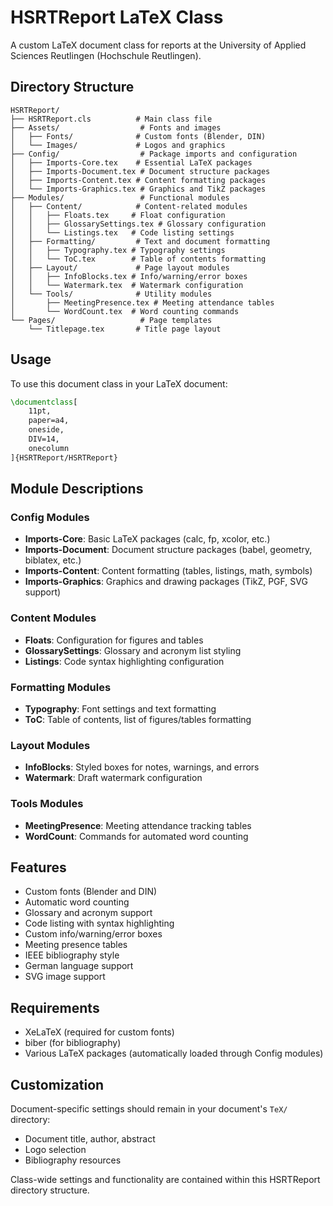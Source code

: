 # HSRTReport LaTeX Class

A custom LaTeX document class for reports at the University of Applied Sciences Reutlingen (Hochschule Reutlingen).

## Directory Structure

```
HSRTReport/
├── HSRTReport.cls          # Main class file
├── Assets/                  # Fonts and images
│   ├── Fonts/              # Custom fonts (Blender, DIN)
│   └── Images/             # Logos and graphics
├── Config/                  # Package imports and configuration
│   ├── Imports-Core.tex    # Essential LaTeX packages
│   ├── Imports-Document.tex # Document structure packages
│   ├── Imports-Content.tex # Content formatting packages
│   └── Imports-Graphics.tex # Graphics and TikZ packages
├── Modules/                 # Functional modules
│   ├── Content/            # Content-related modules
│   │   ├── Floats.tex     # Float configuration
│   │   ├── GlossarySettings.tex # Glossary configuration
│   │   └── Listings.tex   # Code listing settings
│   ├── Formatting/         # Text and document formatting
│   │   ├── Typography.tex # Typography settings
│   │   └── ToC.tex        # Table of contents formatting
│   ├── Layout/             # Page layout modules
│   │   ├── InfoBlocks.tex # Info/warning/error boxes
│   │   └── Watermark.tex  # Watermark configuration
│   └── Tools/              # Utility modules
│       ├── MeetingPresence.tex # Meeting attendance tables
│       └── WordCount.tex  # Word counting commands
└── Pages/                   # Page templates
    └── Titlepage.tex       # Title page layout
```

## Usage

To use this document class in your LaTeX document:

```latex
\documentclass[
    11pt,
    paper=a4,
    oneside,
    DIV=14,
    onecolumn
]{HSRTReport/HSRTReport}
```

## Module Descriptions

### Config Modules
- **Imports-Core**: Basic LaTeX packages (calc, fp, xcolor, etc.)
- **Imports-Document**: Document structure packages (babel, geometry, biblatex, etc.)
- **Imports-Content**: Content formatting (tables, listings, math, symbols)
- **Imports-Graphics**: Graphics and drawing packages (TikZ, PGF, SVG support)

### Content Modules
- **Floats**: Configuration for figures and tables
- **GlossarySettings**: Glossary and acronym list styling
- **Listings**: Code syntax highlighting configuration

### Formatting Modules
- **Typography**: Font settings and text formatting
- **ToC**: Table of contents, list of figures/tables formatting

### Layout Modules
- **InfoBlocks**: Styled boxes for notes, warnings, and errors
- **Watermark**: Draft watermark configuration

### Tools Modules
- **MeetingPresence**: Meeting attendance tracking tables
- **WordCount**: Commands for automated word counting

## Features

- Custom fonts (Blender and DIN)
- Automatic word counting
- Glossary and acronym support
- Code listing with syntax highlighting
- Custom info/warning/error boxes
- Meeting presence tables
- IEEE bibliography style
- German language support
- SVG image support

## Requirements

- XeLaTeX (required for custom fonts)
- biber (for bibliography)
- Various LaTeX packages (automatically loaded through Config modules)

## Customization

Document-specific settings should remain in your document's `TeX/` directory:
- Document title, author, abstract
- Logo selection
- Bibliography resources

Class-wide settings and functionality are contained within this HSRTReport directory structure.